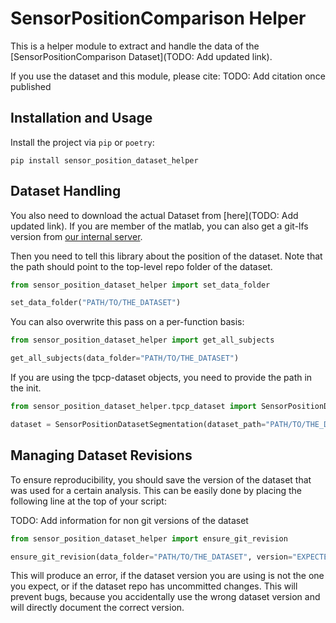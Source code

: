 # SensorPositionComparison Helper

This is a helper module to extract and handle the data of the [SensorPositionComparison Dataset](TODO: Add updated link).

If you use the dataset and this module, please cite:
TODO: Add citation once published

## Installation and Usage

Install the project via `pip` or `poetry`:

```
pip install sensor_position_dataset_helper
```

## Dataset Handling
You also need to download the actual Dataset from [here](TODO: Add updated link).
If you are member of the matlab, you can also get a git-lfs version from 
[our internal server](https://mad-srv.informatik.uni-erlangen.de/MadLab/data/sensorpositoncomparison).

Then you need to tell this library about the position of the dataset.
Note that the path should point to the top-level repo folder of the dataset.

```python
from sensor_position_dataset_helper import set_data_folder

set_data_folder("PATH/TO/THE_DATASET")
```

You can also overwrite this pass on a per-function basis:

```python
from sensor_position_dataset_helper import get_all_subjects

get_all_subjects(data_folder="PATH/TO/THE_DATASET")
```

If you are using the tpcp-dataset objects, you need to provide the path in the init.

```python
from sensor_position_dataset_helper.tpcp_dataset import SensorPositionDatasetSegmentation

dataset = SensorPositionDatasetSegmentation(dataset_path="PATH/TO/THE_DATASET")
```

## Managing Dataset Revisions

To ensure reproducibility, you should save the version of the dataset that was used for a certain analysis.
This can be easily done by placing the following line at the top of your script:

TODO: Add information for non git versions of the dataset
```python
from sensor_position_dataset_helper import ensure_git_revision

ensure_git_revision(data_folder="PATH/TO/THE_DATASET", version="EXPECTED GIT HASH")
```

This will produce an error, if the dataset version you are using is not the one you expect, or if the dataset repo has 
uncommitted changes.
This will prevent bugs, because you accidentally use the wrong dataset version and will directly document the correct 
version.
